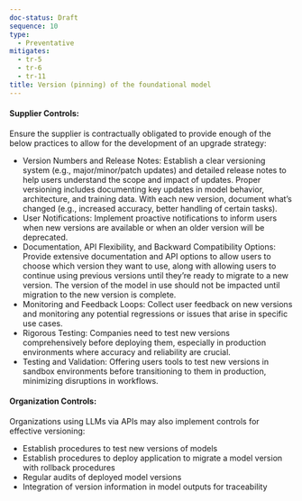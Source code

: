 ```yaml
---
doc-status: Draft
sequence: 10
type:
  - Preventative
mitigates:
  - tr-5
  - tr-6
  - tr-11
title: Version (pinning) of the foundational model
---
```


#### Supplier Controls:
Ensure the supplier is contractually obligated to provide enough of the below practices to allow for the development of an upgrade strategy:

- Version Numbers and Release Notes: Establish a clear versioning system (e.g., major/minor/patch updates) and detailed release notes to help users understand the scope and impact of updates. Proper versioning includes documenting key updates in model behavior, architecture, and training data. With each new version, document what’s changed (e.g., increased accuracy, better handling of certain tasks).
- User Notifications: Implement proactive notifications to inform users when new versions are available or when an older version will be deprecated.
- Documentation, API Flexibility, and Backward Compatibility Options: Provide extensive documentation and API options to allow users to choose which version they want to use, along with allowing users to continue using previous versions until they’re ready to migrate to a new version. The version of the model in use should not be impacted until migration to the new version is complete.
- Monitoring and Feedback Loops: Collect user feedback on new versions and monitoring any potential regressions or issues that arise in specific use cases.
- Rigorous Testing: Companies need to test new versions comprehensively before deploying them, especially in production environments where accuracy and reliability are crucial.
- Testing and Validation: Offering users tools to test new versions in sandbox environments before transitioning to them in production, minimizing disruptions in workflows.


#### Organization Controls:
Organizations using LLMs via APIs may also implement controls for effective versioning:

- Establish procedures to test new versions of models
- Establish procedures to deploy application to migrate a model version with rollback procedures
- Regular audits of deployed model versions
- Integration of version information in model outputs for traceability
